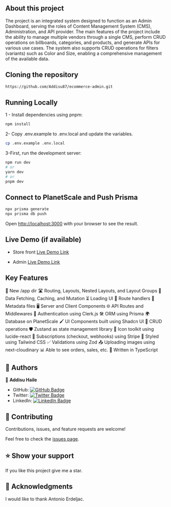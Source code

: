 ## About this project

The project is an integrated system designed to function as an Admin Dashboard, serving the roles of Content Management System (CMS), Administration, and API provider. The main features of the project include the ability to manage multiple vendors through a single CMS, perform CRUD operations on billboards, categories, and products, and generate APIs for various use cases. The system also supports CRUD operations for filters (variants) such as Color and Size, enabling a comprehensive management of the available data.

## Cloning the repository

```bash
https://github.com/Addisu87/ecommerce-admin.git
```

## Running Locally

1 - Install dependencies using pnpm:

```bash
npm install
```

2- Copy .env.example to .env.local and update the variables.

```bash
cp .env.example .env.local
```

3-First, run the development server:

```bash
npm run dev
# or
yarn dev
# or
pnpm dev
```

## Connect to PlanetScale and Push Prisma

```bash
npx prisma generate
npx prisma db push
```

Open [http://localhost:3000](http://localhost:3000) with your browser to see the result.

## Live Demo (if available)

- Store front
  [Live Demo Link](https://ecommerce-store-addisu87.vercel.app)

- Admin
  [Live Demo Link](https://ecommerce-admin-bice-mu.vercel.app/)

## Key Features

📁 New /app dir
🛣️ Routing, Layouts, Nested Layouts, and Layout Groups
🔄 Data Fetching, Caching, and Mutation
⏳ Loading UI
🚀 Route handlers
📄 Metadata files
🖥️ Server and Client Components
🌐 API Routes and Middlewares
🔐 Authentication using Clerk.js
🛠️ ORM using Prisma
🌍 Database on PlanetScale
🖌️ UI Components built using Shadcn UI
🔄 CRUD operations
🛡️ Zustand as state management library
🎨 Icon toolkit using lucide-react
🔄 Subscriptions (checkout, webhooks) using Stripe
🎨 Styled using Tailwind CSS
✅ Validations using Zod
📤 Uploading images using next-cloudinary
📊 Able to see orders, sales, etc.
📝 Written in TypeScript

<!-- AUTHORS -->

## 👥 Authors <a name="authors"></a>

👤 **Addisu Haile**

- GitHub: [![GitHub Badge](https://img.shields.io/badge/-Addisu87-white?logo=GitHub&logoColor=181717&style=plastic)](https://github.com/Addisu87)
- Twitter: [![Twitter Badge](https://img.shields.io/badge/-AddisuTedla-white?logo=Twitter&logoColor=1DA1F2&style=plastic)](https://twitter.com/AddisuTedla)
- LinkedIn: [![LinkedIn Badge](https://img.shields.io/badge/-addisu_tedla-white?logo=LinkedIn&logoColor=1DA1F2&style=plastic)](https://linkedin.com/in/addisu-tedla/)

<!-- CONTRIBUTING -->

## 🤝 Contributing <a name="contributing"></a>

Contributions, issues, and feature requests are welcome!

Feel free to check the [issues page](https://github.com/Addisu87/ecommerce-admin/issues).

<!-- SUPPORT -->

## ⭐️ Show your support <a name="support"></a>

If you like this project give me a star.

<!-- ACKNOWLEDGEMENTS -->

## 🙏 Acknowledgments <a name="acknowledgements"></a>

I would like to thank Antonio Erdeljac.
